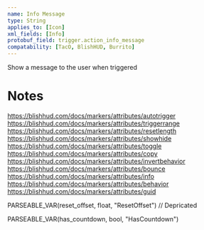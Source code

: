 ```yaml
---
name: Info Message
type: String
applies_to: [Icon]
xml_fields: [Info]
protobuf_field: trigger.action_info_message
compatability: [TacO, BlishHUD, Burrito]
---
```

Show a message to the user when triggered

Notes
=====
https://blishhud.com/docs/markers/attributes/autotrigger
https://blishhud.com/docs/markers/attributes/triggerrange
https://blishhud.com/docs/markers/attributes/resetlength
https://blishhud.com/docs/markers/attributes/showhide
https://blishhud.com/docs/markers/attributes/toggle
https://blishhud.com/docs/markers/attributes/copy
https://blishhud.com/docs/markers/attributes/invertbehavior
https://blishhud.com/docs/markers/attributes/bounce
https://blishhud.com/docs/markers/attributes/info
https://blishhud.com/docs/markers/attributes/behavior
https://blishhud.com/docs/markers/attributes/guid





PARSEABLE_VAR(reset_offset, float, "ResetOffset") // Depricated

PARSEABLE_VAR(has_countdown, bool, "HasCountdown")